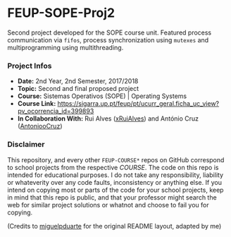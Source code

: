 # FEUP-SOPE-Proj2
Second project developed for the SOPE course unit. Featured process communication via `fifos`, process synchronization using `mutexes` and multiprogramming using multithreading.

### Project Infos
* **Date:** 2nd Year, 2nd Semester, 2017/2018
* **Topic:** Second and final proposed project
* **Course:** Sistemas Operativos (SOPE) | Operating Systems
* **Course Link:** https://sigarra.up.pt/feup/pt/ucurr_geral.ficha_uc_view?pv_ocorrencia_id=399893
* **In Collaboration With:** Rui Alves ([xRuiAlves](https://github.com/xRuiAlves)) and António Cruz ([AntoniooCruz](https://github.com/AntoniooCruz))

### Disclaimer
This repository, and every other `FEUP-COURSE*` repos on GitHub correspond to school projects from the respective *COURSE*. The code on this repo is intended for educational purposes. I do not take any responsibility, liability or whateverity over any code faults, inconsistency or anything else. If you intend on copying most or parts of the code for your school projects, keep in mind that this repo is public, and that your professor might search the web for similar project solutions or whatnot and choose to fail you for copying.

(Credits to [miguelpduarte](https://github.com/miguelpduarte) for the original README layout, adapted by me)
